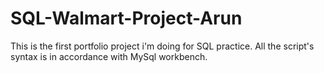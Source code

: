 # SQL-Walmart-Project-Arun <br>

This is the first portfolio project i'm doing for SQL practice.
All the script's syntax is in accordance with MySql workbench.

